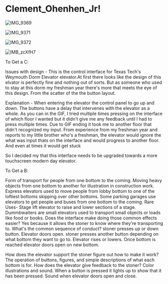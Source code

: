# Clement_Ohenhen_Jr!





![IMG_9369](https://user-images.githubusercontent.com/58869775/193736902-dd8ba44d-1fd9-41f4-8dff-c17e14330ab5.jpg)

![IMG_9371](https://user-images.githubusercontent.com/58869775/193736925-08a8bea3-ff07-4a1a-a1d9-badddc2fbce9.jpg)

![IMG_9372](https://user-images.githubusercontent.com/58869775/193736942-0136a37e-1dd1-4342-b73c-b7a3e1b133a5.jpg)

![IMB_zcXfH7](https://user-images.githubusercontent.com/58869775/193737375-3747de04-b49b-4373-8ecc-9bb982ab2680.gif)

To Get a C:

Issues with design - This is the control interface for Texas Tech's Weymouth Dorm Elevator elevator.At first there looks like the design of this elvator is perfectly fine and nothing out of sorts. But as someone who used to stay at this dorm my freshman year there's more that meets the eye of this design. From the scatter of the the button layout.

Explanation - When entering the elevator the control panel to go up and down. The buttons have a delay that intervenes with the elevator as a whole. As you can in the GIF, I tried multiple times pressing on the interface of which floor I wanted but it didn't give me any feedback until I had to press multiple times. Due to GIF ending it took me to another floor that didn't recognized my input. From experience from my freshman year and reports to my little brother who's a freshman, the elevator would ignore the what was input thats on the interface and would progress to another floor. And even at times it would get stuck

So I decided my that this interface needs to be upgraded towards a more touchscreen modern day elevator.



To Get a B:

Form of transport for people from one bottom to the coming.
Moving heavy objects from one bottom to another for illustration in construction work.
Express elevators used to move people from lobby bottom to one of the loftiest bottoms skipping over other bottoms.
Some parking garages use elevators to get people and buses from one bottom to the coming.
Rare Uses-
Stage lift elevator to raise and lower sections of a stage.
Dummbwaiters are small elevators used to transport small objects or loads like food or books.
Does the interface make doing those common effects easier? Yes because it allows the stoner to know where they're transporting to.
What's the common sequence of conduct? stoner presses up or down button. Elevator doors open. stoner presses another button depending on what bottom they want to go to. Elevator rises or lowers. Once bottom is reached elevator doors open on new bottom.

How does the elevator support the stoner figure out how to make it work? The operation of buttons, figures, and simple descriptions of what each bottom is for.
How does the elevator give feedback to the stoner? Color illustrations and sound. When a button is pressed it lights up to show that it has been pressed. Sound when elevator doors open and close.

